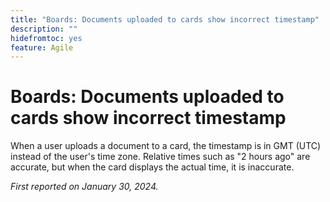 ```yaml
---
title: "Boards: Documents uploaded to cards show incorrect timestamp"
description: ""
hidefromtoc: yes
feature: Agile
---
```


# Boards: Documents uploaded to cards show incorrect timestamp

When a user uploads a document to a card, the timestamp is in GMT (UTC) instead of the user's time zone. Relative times such as "2 hours ago" are accurate, but when the card displays the actual time, it is inaccurate.

_First reported on January 30, 2024._
